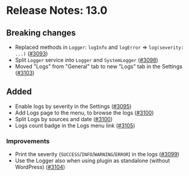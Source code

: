 # Release Notes: 13.0

## Breaking changes

- Replaced methods in `Logger`: `logInfo` and `logError` => `log(severity: ...)` ([#3093](https://github.com/GatoGraphQL/GatoGraphQL/pull/3093))
- Split `Logger` service into `Logger` and `SystemLogger` ([#3098](https://github.com/GatoGraphQL/GatoGraphQL/pull/3098))
- Moved "Logs" from "General" tab to new "Logs" tab in the Settings ([#3103](https://github.com/GatoGraphQL/GatoGraphQL/pull/3103))

## Added

- Enable logs by severity in the Settings ([#3095](https://github.com/GatoGraphQL/GatoGraphQL/pull/3095))
- Add Logs page to the menu, to browse the logs ([#3100](https://github.com/GatoGraphQL/GatoGraphQL/pull/3100))
- Split Logs by sources and date ([#3100](https://github.com/GatoGraphQL/GatoGraphQL/pull/3100))
- Logs count badge in the Logs menu link ([#3105](https://github.com/GatoGraphQL/GatoGraphQL/pull/3105))

### Improvements

- Print the severity (`SUCCESS`/`INFO`/`WARNING`/`ERROR`) in the logs ([#3099](https://github.com/GatoGraphQL/GatoGraphQL/pull/3099))
- Use the Logger also when using plugin as standalone (without WordPress) ([#3104](https://github.com/GatoGraphQL/GatoGraphQL/pull/3104))
